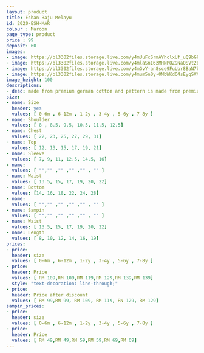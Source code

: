 ```yaml
---
layout: product
title: Eshan Baju Melayu 
id: 2020-ESH-MAR
colour : Maroon
page_type: product
price : 99
deposit: 60
images:
- image: https://bl3302files.storage.live.com/y4mUuFcSrmAYhclxUf_uQ9bGPJlcUGZQICA69XNMnEuy3cySoa3V6Ck330bDvRm7ChD6GAtMK7tveYWhCu9ZPkqBx6hPdZbQY38Cltl4cH3nU6BacibToGo_jzb4KMBrSsqkkNz-tfYOaVz6V8HeerZ6_8FkeLLzcg-xVImePWvjthAYMNBlgFGa4ywRjwC9Qw1?width=819&height=1024&cropmode=none
- image: https://bl3302files.storage.live.com/y4mlaSnI6zMHNPQZ9NaOSVt2EvrjbFTJcnHZlor4V68RY50UbNBuLxQ8ujGX-L54YbIl4tvtbSOzYloofbKE5fJEbAOPZB8Ep_cUqHgnLo3G6Ta0o4iH8WRv5bpaWbbn47o4e-rBCJiSf36sWxsUMKhrFvpR96ZH0VkA4KX-sc7aBtNMXATOSsj5o6SAnhEnlxZ?width=819&height=1024&cropmode=none
- image: https://bl3302files.storage.live.com/y4mGvY-an8sce9FuUpr8BaN7bwzFrOfQ45tl6E6xa7FlgypjzjGYn57Q6gwzmjkcTf54k5hYhlePwII3lkw-dDZqfkIiRKHTfzT2gaK-ySitD1tgr7To81fOrTO3ChdyQOySG-Mqm4xyhGlvvGywurRhDcmKzRU84YZk2ka_QzA6-iB7E2YW14vTZ5K-cTHQ0XV?width=819&height=1024&cropmode=none
- image: https://bl3302files.storage.live.com/y4mum5n0y-0MbWKdO4sEyqSVXLoLkTnclTdbqCZ6Obcag8-j3IC4qKEDd9nALT7qcX5hjHezy1hRyNtawScZOL7ayd3oJzLbzu_3WMJWINYSlQuscBBm7pBTE-wHFz8Qr1Xx5aYIxL7QBc-M3drGQiVQqHjECEvyRu01Y8f613y12JJjZwDDunb31tD3R2xaWX4?width=819&height=1024&cropmode=none
image_height: 100
descriptions:
- desc: made from premium german cotton and pattern is made from premium designer cotton
size:
- name: Size
  header: yes
  values: [ 0-6m , 6-12m , 1-2y , 3-4y , 5-6y , 7-8y ]
- name: Shoulder
  values: [ 8 , 8.5, 9.5, 10.5, 11.5, 12.5]
- name: Chest
  values: [ 22, 23, 25, 27, 29, 31]
- name: Top
  values: [ 12, 13, 15, 17, 19, 21]
- name: Sleeve
  values: [ 7, 9, 11, 12.5, 14.5, 16]
- name: 
  values: [ "","" ,"" ,"" ,"" , "" ]
- name: Waist
  values: [ 13.5, 15, 17, 19, 20, 22]
- name: Bottom
  values: [14, 16, 18, 22, 24, 28]
- name: 
  values: [ "","" ,"" ,"" ,"" , "" ]
- name: Sampin
  values: [ "","" ,"" ,"" ,"" , "" ]
- name: Waist
  values: [ 13.5, 15, 17, 19, 20, 22]
- name: Length
  values: [ 8, 10, 12, 14, 16, 19]
prices:
- price:
  header: size
  values: [ 0-6m , 6-12m , 1-2y , 3-4y , 5-6y , 7-8y ]
- price:
  header: Price
  values: [ RM 109,RM 109,RM 119,RM 129,RM 139,RM 139]
  style: "text-decoration: line-through;"
- price:
  header: Price after discount
  values: [ RM 99,RM 99, RM 109, RM 119, RN 129, RM 129]
sampin_prices:
- price:
  header: size
  values: [ 0-6m , 6-12m , 1-2y , 3-4y , 5-6y , 7-8y ]
- price:
  header: Price
  values: [ RM 49,RM 49,RM 59,RM 59,RM 69,RM 69]
---
```

  